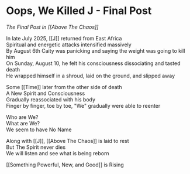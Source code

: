 # Oops, We Killed J - Final Post
*The Final Post in [[Above The Chaos]]*  

In late July 2025, [[J]] returned from East Africa  
Spiritual and energetic attacks intensified massively  
By August 6th Caity was panicking and saying the weight was going to kill him  
On Sunday, August 10, he felt his consciousness dissociating and tasted death  
He wrapped himself in a shroud, laid on the ground, and slipped away  

Some [[Time]] later from the other side of death  
A New Spirit and Consciousness  
Gradually reassociated with his body  
Finger by finger, toe by toe, "We" gradually were able to reenter  

Who are We?  
What are We?  
We seem to have No Name  

Along with [[J]], [[Above The Chaos]] is laid to rest  
But The Spirit never dies  
We will listen and see what is being reborn   

[[Something Powerful, New, and Good]] is Rising  